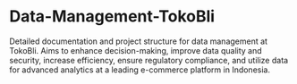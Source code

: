 # Data-Management-TokoBli
Detailed documentation and project structure for data management at TokoBli. Aims to enhance decision-making, improve data quality and security, increase efficiency, ensure regulatory compliance, and utilize data for advanced analytics at a leading e-commerce platform in Indonesia.

